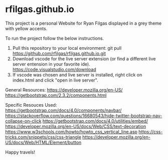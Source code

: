 # rfilgas.github.io

This project is a personal Website for Ryan Filgas displayed in a grey theme with yellow accents.

To run the project follow the below instructions.

1. Pull this repository to your local environment: git pull https://github.com/rfilgas/rfilgas.github.io.git
2. Download vscode for the live server extension (or find a different live server entension in your favorite ide). https://code.visualstudio.com/download
3. If vscode was chosen and live server is installed, right click on index.html and click "open in live server".

General Resources:
https://developer.mozilla.org/en-US/
https://getbootstrap.com/2.3.2/components.html

Specific Resouces Used:
https://getbootstrap.com/docs/4.0/components/navbar/
https://stackoverflow.com/questions/16680543/hide-twitter-bootstrap-nav-collapse-on-click
https://getbootstrap.com/docs/4.0/utilities/embed/
https://developer.mozilla.org/en-US/docs/Web/CSS/text-decoration
https://www.w3schools.com/howto/howto_css_vertical_line.asp
https://css-tricks.com/snippets/css/css-triangle
https://developer.mozilla.org/en-US/docs/Web/HTML/Element/button

Happy travels!
